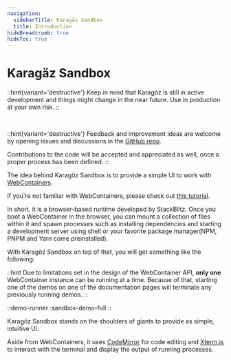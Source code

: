 ```yaml
---
navigation: 
  sidebarTitle: Karagäz Sandbox
  title: Introduction
hideBreadcrumb: true
hideToc: true
---
```


# Karagäz Sandbox

::hint{variant='destructive'}
Keep in mind that Karagöz is still in active development and things might change in the near future.
Use in production at your own risk. 
::

<br>

::hint{variant='destructive'}
Feedback and improvement ideas are welcome by opening issues and discussions in the <a href="https://github.
com/frontendat/karagoz" target="_blank">GitHub repo</a>. 

Contributions to the code will be accepted and appreciated as well, once a proper process has been defined.
::

The idea behind Karagöz Sandbox is to provide a simple UI to work with 
<a class="external" href="https://webcontainers.io/" target="_blank">WebContainers</a>.

If you're not familiar with WebContainers, please check out 
<a class="external" href="https://webcontainer-tutorial.pages.dev/" target="_blank">this tutorial</a>.

In short, it is a browser-based runtime developed by StackBlitz. Once you boot a WebContainer in the browser, you 
can mount a collection of files within it and spawn processes such as installing dependencies and starting a 
development server using shell or your favorite package manager(NPM, PNPM and Yarn come preinstalled).

With Karagöz Sandbox on top of that, you will get something like the following:

::hint
Due to limitations set in the design of the WebContainer API, **only one** WebContainer instance can be running at a 
time. 
Because of that, starting one of the demos on one of the documentation pages will terminate any previously running demos.
::

::demo-runner
:sandbox-demo-full
::

Karagöz Sandbox stands on the shoulders of giants to provide as simple, intuitive UI.

Aside from WebContainers, it uses 
<a class="external" href="https://codemirror.net/" target="_blank">CodeMirror</a> for code editing and
<a class="external" href="https://xtermjs.org/" target="_blank">Xterm.js</a> to interact with the terminal and display the output of running processes.